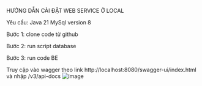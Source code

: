 HƯỚNG DẪN CÀI ĐẶT WEB SERVICE Ở LOCAL

Yêu cầu:
Java 21
MySql version 8

Bước 1: clone code từ github

Bước 2: run script database

Bước 3: run code BE

Truy cập vào wagger theo link http://localhost:8080/swagger-ui/index.html và nhập /v3/api-docs
![image](https://github.com/user-attachments/assets/edbecd39-5310-48f0-9c1e-abdccb7046a6)
